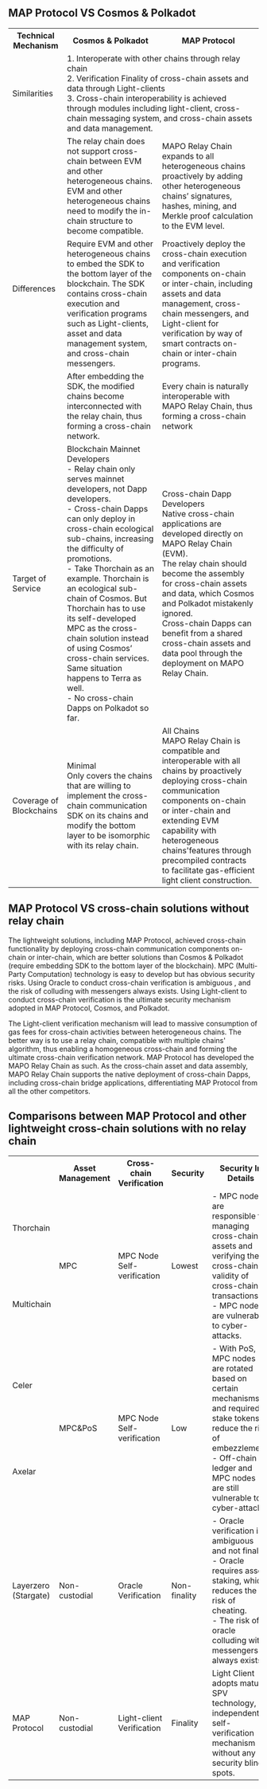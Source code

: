 
## MAP Protocol VS Cosmos & Polkadot

<table>
    <tr>
        <th>Technical Mechanism</th>
        <th>Cosmos & Polkadot</th>
        <th>MAP Protocol</th>
    </tr>
    <tr>
        <td>Similarities</td>
        <td colspan="2">
            1. Interoperate with other chains through relay chain<br/>
            2. Verification Finality of cross-chain assets and data through Light-clients<br/>
            3. Cross-chain interoperability is achieved through modules including light-client, cross-chain messaging system, and cross-chain assets and data management.
        </td>
    </tr>
    <tr>
        <td rowspan="3">Differences</td>
        <td>
            The relay chain does not support cross-chain between EVM and other heterogeneous chains. EVM and other heterogeneous chains need to modify the in-chain structure to become compatible.
        </td>
        <td>
            MAPO Relay Chain expands to all heterogeneous chains proactively by adding other heterogeneous chains’ signatures, hashes, mining, and Merkle proof calculation to the EVM level.
        </td>
    </tr>
    <tr>
        <td>
            Require EVM and other heterogeneous chains to embed the SDK to the bottom layer of the blockchain. The SDK contains cross-chain execution and verification programs such as Light-clients, asset and data management system, and cross-chain messengers.
        </td>
        <td>
            Proactively deploy the cross-chain execution and verification components on-chain or inter-chain, including assets and data management, cross-chain messengers, and Light-client for verification by way of smart contracts on-chain or inter-chain programs.
        </td>
    </tr>
    <tr>
        <td>
            After embedding the SDK, the modified chains become interconnected with the relay chain, thus forming a cross-chain network.
        </td>
        <td>
            Every chain is naturally interoperable with MAPO Relay Chain, thus forming a cross-chain network
        </td>
    </tr>
    <tr>
        <td>Target of Service</td>
        <td>
            Blockchain Mainnet Developers<br/>
            - Relay chain only serves mainnet developers, not Dapp developers.<br/>
            - Cross-chain Dapps can only deploy in cross-chain ecological sub-chains, increasing the difficulty of promotions. <br/> 
            - Take Thorchain as an example. Thorchain is an ecological sub-chain of Cosmos. But Thorchain has to use its self-developed MPC as the cross-chain solution instead of using Cosmos’ cross-chain services. Same situation happens to Terra as well.<br/>
            - No cross-chain Dapps on Polkadot so far.
        </td>
        <td>
            Cross-chain Dapp Developers<br/>
            Native cross-chain applications are developed directly on MAPO Relay Chain (EVM).<br/>
            The relay chain should become the assembly for cross-chain assets and data, which Cosmos and Polkadot mistakenly ignored. <br/> 
            Cross-chain Dapps can benefit from a shared cross-chain assets and data pool through the deployment on MAPO Relay Chain.
        </td>
    </tr>
    <tr>
        <td>Coverage of Blockchains</td>
        <td>
            Minimal<br/>
            Only covers the chains that are willing to implement the cross-chain communication SDK on its chains and modify the bottom layer to be isomorphic with its relay chain.
        </td>
        <td>
            All Chains<br/>
            MAPO Relay Chain is compatible and interoperable with all chains by proactively deploying cross-chain communication components on-chain or inter-chain and extending EVM capability with heterogeneous chains'features  through precompiled contracts to facilitate gas-efficient light client construction.
        </td>
    </tr>
</table>

## MAP Protocol VS cross-chain solutions without relay chain

The lightweight solutions, including MAP Protocol, achieved cross-chain functionality by deploying cross-chain communication components on-chain or inter-chain, which are better solutions than Cosmos & Polkadot (require embedding SDK to the bottom layer of the blockchain). MPC (Multi-Party Computation) technology is easy to develop but has obvious security risks. Using Oracle to conduct cross-chain verification is ambiguous , and the risk of colluding with messengers always exists. Using Light-client to conduct cross-chain verification is the ultimate security mechanism adopted in MAP Protocol, Cosmos, and Polkadot.

The Light-client verification mechanism will lead to massive consumption of gas fees for cross-chain activities between heterogeneous chains. The better way is to use a relay chain, compatible with multiple chains' algorithm, thus enabling a homogeneous cross-chain and forming the ultimate cross-chain verification network. MAP Protocol has developed the MAPO Relay Chain as such. As the cross-chain asset and data assembly, MAPO Relay Chain supports the native deployment of cross-chain Dapps, including cross-chain bridge applications,  differentiating MAP Protocol from all the other competitors.


## Comparisons between MAP Protocol and other lightweight cross-chain solutions with no relay chain

<table>
    <tr>
        <th></th>
        <th>Asset Management</th>
        <th>Cross-chain Verification</th>
        <th>Security</th>
        <th>Security In Details</th>
    </tr>
    <tr>
        <td>Thorchain</td>
        <td rowspan="2"> MPC </td>
        <td rowspan="2">MPC Node Self-verification</td>
        <td rowspan="2">Lowest</td>
        <td rowspan="2">
            - MPC nodes are responsible for managing cross-chain assets and verifying the cross-chain validity of cross-chain transactions.<br>
            - MPC nodes are vulnerable to cyber-attacks.
        </td>
    </tr>
    <tr>
        <td>Multichain</td>
    </tr>
    <tr>
        <td> Celer </td>
        <td rowspan="2"> MPC&PoS </td>
        <td rowspan="2"> MPC Node Self-verification</td>
        <td rowspan="2"> Low </td>
        <td rowspan="2"> 
            - With PoS, MPC nodes are rotated based on certain mechanisms and required to stake tokens to reduce the risk of embezzlement. <br>
            - Off-chain ledger and MPC nodes are still vulnerable to cyber-attacks.
        </td>
    </tr>
    <tr>
        <td>Axelar</td>
    </tr>
    <tr>
        <td>Layerzero (Stargate) </td>
        <td> Non-custodial </td>
        <td> Oracle Verification </td>
        <td> Non-finality </td>
        <td> 
            - Oracle verification is ambiguous and not final. <br>
            - Oracle requires asset staking, which reduces the risk of cheating. <br>
            - The risk of oracle colluding with messengers always exists. <br>
        </td>
    </tr>
    <tr>
        <td>MAP Protocol</td>
        <td> Non-custodial</td>
        <td> Light-client Verification</td>
        <td> Finality </td>
        <td> Light Client adopts mature SPV technology, an independent self-verification mechanism without any security blind spots.</td>
    </tr>
</table>
